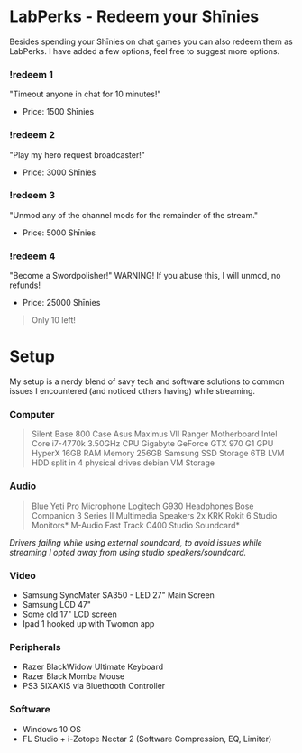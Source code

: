 # LabPerks - Redeem your Shīnies

Besides spending your Shīnies on chat games you can also redeem them as LabPerks. I have added a few options, feel free to suggest more options.

### !redeem 1
"Timeout anyone in chat for 10 minutes!"  
- Price: 1500 Shīnies

### !redeem 2
"Play my hero request broadcaster!"  
- Price: 3000 Shīnies

### !redeem 3
"Unmod any of the channel mods for the remainder of the stream."   
- Price: 5000 Shīnies

### !redeem 4
"Become a Swordpolisher!" WARNING! If you abuse this, I will unmod, no refunds!  
- Price: 25000 Shīnies
> Only 10 left!



# Setup

My setup is a nerdy blend of savy tech and software solutions to common issues I encountered (and noticed others having) while streaming.

### Computer
> Silent Base 800 Case
> Asus Maximus VII Ranger Motherboard
> Intel Core i7-4770k 3.50GHz CPU
> Gigabyte GeForce GTX 970 G1 GPU
> HyperX 16GB RAM Memory
> 256GB Samsung SSD Storage
> 6TB LVM HDD split in 4 physical drives debian VM Storage

### Audio
> Blue Yeti Pro Microphone
> Logitech G930 Headphones
> Bose Companion 3 Series II Multimedia Speakers
> 2x KRK Rokit 6 Studio Monitors*
> M-Audio Fast Track C400 Studio Soundcard*

*Drivers failing while using external soundcard, to avoid issues while streaming I opted away from using studio speakers/soundcard.*

### Video
- Samsung SyncMater SA350 - LED 27" Main Screen  
- Samsung LCD 47"
- Some old 17" LCD screen
- Ipad 1 hooked up with Twomon app

### Peripherals
- Razer BlackWidow Ultimate Keyboard
- Razer Black Momba Mouse
- PS3 SIXAXIS via Bluethooth Controller

### Software
- Windows 10 OS
- FL Studio + i-Zotope Nectar 2 (Software Compression, EQ, Limiter)

